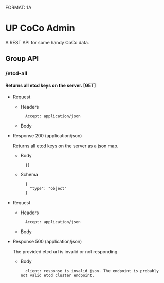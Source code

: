 FORMAT: 1A

# UP CoCo Admin

A REST API for some handy CoCo data.

## Group API

### /etcd-all

#### Returns all etcd keys on the server. [GET]

+ Request

    + Headers

            Accept: application/json

    + Body

+ Response 200 (application/json)

    Returns all etcd keys on the server as a json map.

    + Body

            {}

    + Schema

            {
              "type": "object"
            }

+ Request

    + Headers

            Accept: application/json

    + Body

+ Response 500 (application/json)

    The provided etcd url is invalid or not responding.

    + Body

            client: response is invalid json. The endpoint is probably not valid etcd cluster endpoint.

